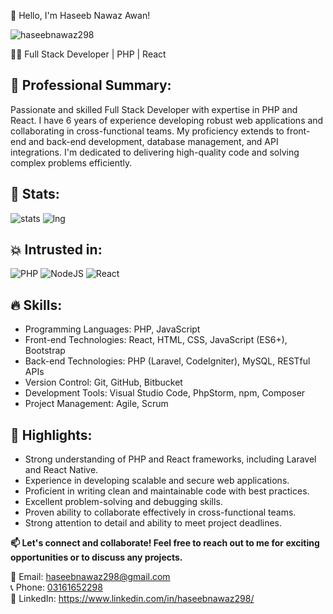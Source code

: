 👋 Hello, I'm Haseeb Nawaz Awan! 

<img src="https://komarev.com/ghpvc/?username=haseebnawaz298&label=Profile%20views&color=0e75b6&style=flat" alt="haseebnawaz298" />

👨‍💻 Full Stack Developer | PHP | React

## 💼 Professional Summary:
Passionate and skilled Full Stack Developer with expertise in PHP and React. I have 6 years of experience developing robust web applications and collaborating in cross-functional teams. My proficiency extends to front-end and back-end development, database management, and API integrations. I'm dedicated to delivering high-quality code and solving complex problems efficiently.


## 🔧 Stats: 
![stats](https://github-readme-stats.vercel.app/api?username=haseebnawaz298&theme=radical)
![lng](https://github-readme-stats.vercel.app/api/top-langs/?username=haseebnawaz298&theme=radical)
  
## 💥 Intrusted in:
![PHP](https://img.shields.io/badge/php-%23777BB4.svg?style=for-the-badge&logo=php&logoColor=white)
![NodeJS](https://img.shields.io/badge/node.js-6DA55F?style=for-the-badge&logo=node.js&logoColor=white)
![React](https://img.shields.io/badge/react-%2320232a.svg?style=for-the-badge&logo=react&logoColor=%2361DAFB)

## 🔥 Skills:
- Programming Languages: PHP, JavaScript
- Front-end Technologies: React, HTML, CSS, JavaScript (ES6+), Bootstrap
- Back-end Technologies: PHP (Laravel, CodeIgniter), MySQL, RESTful APIs
- Version Control: Git, GitHub, Bitbucket
- Development Tools: Visual Studio Code, PhpStorm, npm, Composer
- Project Management: Agile, Scrum

## 🌟 Highlights:
- Strong understanding of PHP and React frameworks, including Laravel and React Native.
- Experience in developing scalable and secure web applications.
- Proficient in writing clean and maintainable code with best practices.
- Excellent problem-solving and debugging skills.
- Proven ability to collaborate effectively in cross-functional teams.
- Strong attention to detail and ability to meet project deadlines.

<strong>📫 Let's connect and collaborate! Feel free to reach out to me for exciting opportunities or to discuss any projects. </strong>

📧 Email: <a target="_blank" href="mailto:haseebnawaz298@gmail.com">haseebnawaz298@gmail.com</a> <br>
📞 Phone: <a target="_blank" href="tel:03161652298">03161652298</a> <br>
💼 LinkedIn: <a target="_blank" href="https://www.linkedin.com/in/haseebnawaz298/">https://www.linkedin.com/in/haseebnawaz298/</a> <br>
